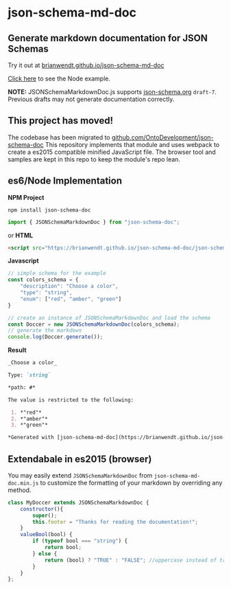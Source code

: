 
# json-schema-md-doc
## Generate markdown documentation for JSON Schemas
Try it out at [brianwendt.github.io/json-schema-md-doc](https://brianwendt.github.io/json-schema-md-doc)

[Click here](https://github.com/BrianWendt/json-schema-md-doc/tree/master/samples/node) to see the Node example.

**NOTE:** JSONSchemaMarkdownDoc.js supports [json-schema.org](https://json-schema.org/) `draft-7`. Previous drafts may not generate documentation correctly.

## This project has moved!
The codebase has been migrated to [github.com/OntoDevelopment/json-schema-doc](https://github.com/OntoDevelopment/json-schema-doc)
This repository implements that module and uses webpack to create a es2015 compatible minified JavaScript file. The browser tool and samples are kept in this repo to keep the module's repo lean. 

## es6/Node Implementation
**NPM Project**
```
npm install json-schema-doc
```

```javascript
import { JSONSchemaMarkdownDoc } from "json-schema-doc";
```
or
**HTML**
``` html
<script src="https://brianwendt.github.io/json-schema-md-doc/json-schema-md-doc.min.js"></script>
```
**Javascript**
``` javascript
// simple schema for the example
const colors_schema = {
	"description": "Choose a color",
	"type": "string",
	"enum": ["red", "amber", "green"]
}

// create an instance of JSONSchemaMarkdownDoc and load the schema
const Doccer = new JSONSchemaMarkdownDoc(colors_schema);
// generate the markdown
console.log(Doccer.generate());
```
**Result**
``` markdown
_Choose a color_

Type: `string`

*path: #*

The value is restricted to the following: 

 1. *"red"*
 2. *"amber"*
 3. *"green"*

*Generated with [json-schema-md-doc](https://brianwendt.github.io/json-schema-md-doc/)*
```

## Extendabale in es2015 (browser)
You may easily extend `JSONSchemaMarkdownDoc` from `json-schema-md-doc.min.js` to customize the formatting of your markdown by overriding any method.
``` javascript
class MyDoccer extends JSONSchemaMarkdownDoc {
    constructor(){
        super();
        this.footer = "Thanks for reading the documentation!";
    }
    valueBool(bool) {
        if (typeof bool === "string") {
            return bool;
        } else {
            return (bool) ? "TRUE" : "FALSE"; //uppercase instead of true/false
        }
    }
};
```
